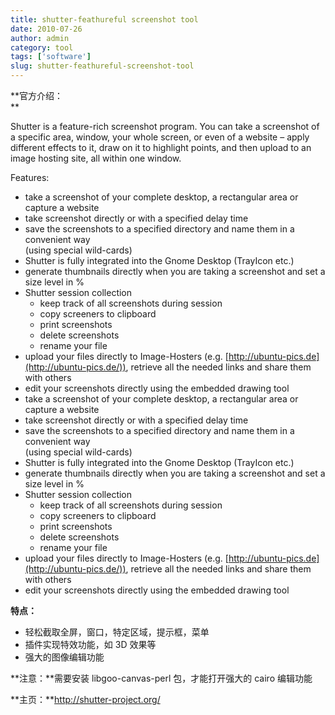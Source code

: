 ```yaml
---
title: shutter-feathureful screenshot tool
date: 2010-07-26
author: admin
category: tool
tags: ['software']
slug: shutter-feathureful-screenshot-tool
---
```


**官方介绍：  
**

Shutter is a feature-rich screenshot program. You can take a screenshot
of a specific area, window, your whole screen, or even of a website –
apply different effects to it, draw on it to highlight points, and then
upload to an image hosting site, all within one window.

Features:

- take a screenshot of your complete desktop, a rectangular area or
  capture a website
- take screenshot directly or with a specified delay time
- save the screenshots to a specified directory and name them in a
  convenient way  
  (using special wild-cards)
- Shutter is fully integrated into the Gnome Desktop (TrayIcon etc.)
- generate thumbnails directly when you are taking a screenshot and
  set a size level in %
- Shutter session collection
  - keep track of all screenshots during session
  - copy screeners to clipboard
  - print screenshots
  - delete screenshots
  - rename your file
- upload your files directly to Image-Hosters (e.g.
  [http://ubuntu-pics.de](http://ubuntu-pics.de/)), retrieve all the
  needed links and share them with others
- edit your screenshots directly using the embedded drawing tool
- take a screenshot of your complete desktop, a rectangular area or
  capture a website
- take screenshot directly or with a specified delay time
- save the screenshots to a specified directory and name them in a
  convenient way  
  (using special wild-cards)
- Shutter is fully integrated into the Gnome Desktop (TrayIcon etc.)
- generate thumbnails directly when you are taking a screenshot and
  set a size level in %
- Shutter session collection
  - keep track of all screenshots during session
  - copy screeners to clipboard
  - print screenshots
  - delete screenshots
  - rename your file
- upload your files directly to Image-Hosters (e.g.
  [http://ubuntu-pics.de](http://ubuntu-pics.de/)), retrieve all the
  needed links and share them with others
- edit your screenshots directly using the embedded drawing tool

**特点：**

- 轻松截取全屏，窗口，特定区域，提示框，菜单
- 插件实现特效功能，如 3D 效果等
- 强大的图像编辑功能

**注意：**需要安装 libgoo-canvas-perl 包，才能打开强大的 cairo 编辑功能

**主页：**http://shutter-project.org/
